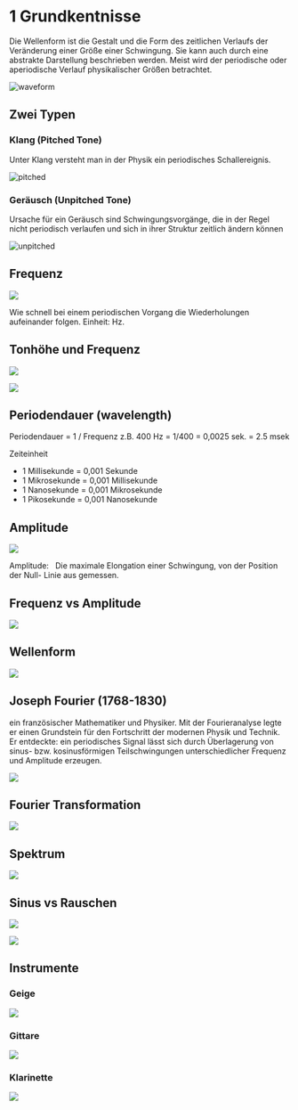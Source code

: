 # 1 Grundkentnisse
 
Die Wellenform ist die Gestalt und die Form des zeitlichen Verlaufs der Veränderung einer Größe einer Schwingung. Sie kann auch durch eine abstrakte Darstellung beschrieben werden. Meist wird der periodische oder aperiodische Verlauf physikalischer Größen betrachtet.

![waveform](K1/waveform.png)

## Zwei Typen

### Klang (Pitched Tone)
Unter Klang versteht man in der Physik ein periodisches Schallereignis.

![pitched](K1/pitched.png)

### Geräusch (Unpitched Tone)
Ursache für ein Geräusch sind Schwingungsvorgänge, die in der Regel nicht periodisch verlaufen und sich in ihrer Struktur zeitlich ändern können

![unpitched](K1/unpitch.png)


## Frequenz
![](K1/freq.png)

Wie schnell bei einem periodischen Vorgang die Wiederholungen aufeinander folgen. Einheit: Hz.

## Tonhöhe und Frequenz

![](K1/logfreq.png)

![](K1/pitch.png)

## Periodendauer (wavelength)

Periodendauer = 1 / Frequenz
z.B. 400 Hz = 1/400 = 0,0025 sek. = 2.5 msek

Zeiteinheit

- 1 Millisekunde = 0,001 Sekunde
- 1 Mikrosekunde = 0,001 Millisekunde
- 1 Nanosekunde = 0,001 Mikrosekunde 
- 1 Pikosekunde = 0,001 Nanosekunde

##  Amplitude

![](K1/amp.png)

Amplitude:  
Die maximale Elongation einer Schwingung, von der Position der Null- Linie aus gemessen.

## Frequenz vs Amplitude

![](K1/freq_vs_amp.png)

## Wellenform

![](K1/waveform_dif.png)

## Joseph Fourier (1768-1830)

ein französischer Mathematiker und Physiker. Mit der Fourieranalyse legte er einen Grundstein für den Fortschritt der modernen Physik und Technik.
Er entdeckte: ein periodisches Signal lässt sich durch Überlagerung von sinus- bzw. kosinusförmigen Teilschwingungen unterschiedlicher Frequenz und Amplitude erzeugen.

![](K1/fourier.png)

## Fourier Transformation

![](K1/ft.png)

## Spektrum

![](K1/spectrum.png)

## Sinus vs Rauschen

![](K1/sine.png)

![](K1/wn.png)

## Instrumente

### Geige
![](K1/vl.png)

### Gittare
![](K1/guitar.png)

### Klarinette
![](K1/cl.png)

